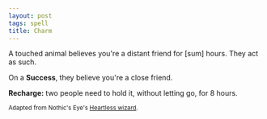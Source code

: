 ```yaml
---
layout: post
tags: spell
title: Charm
---
```

A touched animal believes you're a distant friend for [sum] hours. They act as such.

On a <b>Success</b>, they believe you're a close friend.

<b>Recharge:</b> two people need to hold it, without letting go, for 8 hours.

<small>Adapted from Nothic's Eye's [Heartless wizard](https://nothicseye.blogspot.com/2022/12/heartless-class-wizard-of-outshire.html?m=0).</small>
